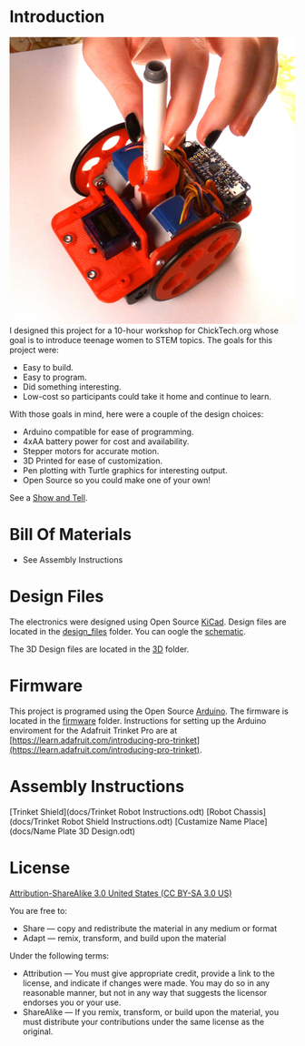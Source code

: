 Introduction
============

![ChickTech Robot](images/P1080362.JPG) 
I designed this project for a 10-hour workshop for ChickTech.org whose goal is to introduce teenage women to STEM topics. The goals for this project were:

- Easy to build.
- Easy to program.
- Did something interesting.
- Low-cost so participants could take it home and continue to learn.

With those goals in mind, here were a couple of the design choices:

- Arduino compatible for ease of programming.
- 4xAA battery power for cost and availability.
- Stepper motors for accurate motion.
- 3D Printed for ease of customization.
- Pen plotting with Turtle graphics for interesting output.
- Open Source so you could make one of your own!

See a [Show and Tell](https://youtu.be/j0FpB0iv0v0).


Bill Of Materials
=================

- See Assembly Instructions


Design Files
============
The electronics were designed using Open Source [KiCad](http://kicad-pcb.org/). Design files are located in the [design_files](design_files/) folder.  You can oogle the [schematic](docs/Schematic.pdf).

The 3D Design files are located in the [3D](docs/3D) folder.

Firmware
========
This project is programed using the Open Source [Arduino](https://www.arduino.cc/). The firmware is located in the [firmware](firmware/) folder.  Instructions for setting up the Arduino enviroment for the Adafruit Trinket Pro are at [https://learn.adafruit.com/introducing-pro-trinket](https://learn.adafruit.com/introducing-pro-trinket).

Assembly Instructions
=====================
[Trinket Shield](docs/Trinket Robot Instructions.odt)
[Robot Chassis](docs/Trinket Robot Shield Instructions.odt)
[Custamize Name Place](docs/Name Plate 3D Design.odt)

License
=======
[Attribution-ShareAlike 3.0 United States (CC BY-SA 3.0 US)](https://creativecommons.org/licenses/by-sa/3.0/us/)

You are free to:

- Share — copy and redistribute the material in any medium or format
- Adapt — remix, transform, and build upon the material

Under the following terms:

- Attribution — You must give appropriate credit, provide a link to the license, and indicate if changes were made. You may do so in any reasonable manner, but not in any way that suggests the licensor endorses you or your use.
- ShareAlike — If you remix, transform, or build upon the material, you must distribute your contributions under the same license as the original.
